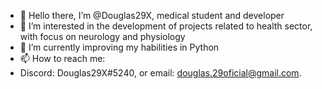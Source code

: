 - 👋 Hello there, I’m @Douglas29X, medical student and developer
- 👀 I’m interested in the development of projects related to health sector, with focus on neurology and physiology
- 🌱 I’m currently improving my habilities in Python
- 📫 How to reach me: 
- Discord: Douglas29X#5240, or email: douglas.29oficial@gmail.com.

<!---
Douglas29X/Douglas29X is a ✨ special ✨ repository because its `README.md` (this file) appears on your GitHub profile.
You can click the Preview link to take a look at your changes.
--->
